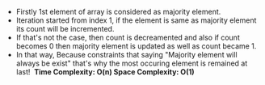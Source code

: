 * Firstly 1st element of array is considered as majority element.
​
* Iteration started from index 1, if the element is same as majority element its count will be incremented.
​
* If that's not the case, then count is decreamented and also if count becomes 0 then majority element is updated as well as count became 1.
​
* In that way, Because constraints that saying "Majority element will always be exist" that's why the most occuring element is remained at last!
​
**Time Complexity: O(n)
Space Complexity: O(1)**